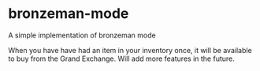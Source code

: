 # bronzeman-mode
A simple implementation of bronzeman mode

When you have have had an item in your inventory once, it will be available to buy from the Grand Exchange.
Will add more features in the future.
